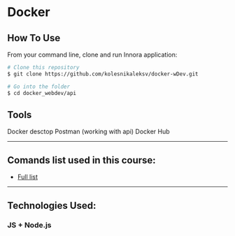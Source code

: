 # Docker

## How To Use

From your command line, clone and run Innora application:

```bash
# Clone this repository
$ git clone https://github.com/kolesnikaleksv/docker-wDev.git

# Go into the folder
$ cd docker_webdev/api

```

## Tools

Docker desctop
Postman (working with api)
Docker Hub

---

## Comands list used in this course:

- [Full list](./comands.md)

---

## Technologies Used:

### JS + Node.js

